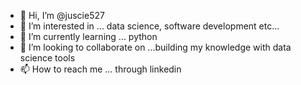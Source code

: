 - 👋 Hi, I’m @juscie527
- 👀 I’m interested in ... data science, software development etc...
- 🌱 I’m currently learning ... python
- 💞️ I’m looking to collaborate on ...building my knowledge with data science tools
- 📫 How to reach me ... through linkedin 

<!---
juscie527/juscie527 is a ✨ special ✨ repository because its `README.md` (this file) appears on your GitHub profile.
You can click the Preview link to take a look at your changes.
--->

